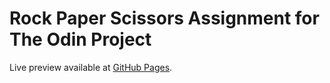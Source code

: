 # Rock Paper Scissors Assignment for The Odin Project

Live preview available at [GitHub Pages](https://mhjanuri.github.io/js-rps/).
